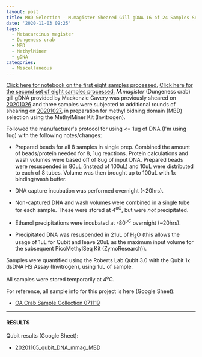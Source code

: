 ```yaml
---
layout: post
title: MBD Selection - M.magister Sheared Gill gDNA 16 of 24 Samples Set 3 of 3
date: '2020-11-03 09:25'
tags:
  - Metacarcinus magister
  - Dungeness crab
  - MBD
  - MethylMiner
  - gDNA
categories:
  - Miscellaneous
---
```

[Click here for notebook on the first eight samples processed.](https://robertslab.github.io/sams-notebook/2020/10/28/MBD-Selection-M.magister-Sheared-Gill-gDNA-8-of-24-Samples-Set-1-of-3.html) [Click here for the second set of eight samples processed.](https://robertslab.github.io/sams-notebook/2020/11/02/MBD-Selection-M.magister-Sheared-Gill-gDNA-8-of-24-Samples-Set-2-of-3.html)  _M.magister_ (Dungeness crab) gill gDNA provided by Mackenzie Gavery was previously sheared on [20201026](https://robertslab.github.io/sams-notebook/2020/10/26/DNA-Shearing-M.magister-gDNA-Shearing-All-Samples-and-Bioanalyzer.html) and three samples were subjected to additional rounds of shearing on [20201027](https://robertslab.github.io/sams-notebook/2020/10/27/DNA-Shearing-M.magister-gDNA-Additional-Shearing-CH05-01_21-CH07-11-and-Bioanalyzer.html), in preparation for methyl bidning domain (MBD) selection using the MethylMiner Kit (Invitrogen).

Followed the manufacturer's protocol for using \<= 1ug of DNA (I'm using 1ug) with the following notes/changes:

- Prepared beads for all 8 samples in single prep. Combined the amount of beads/protein needed for 8, 1ug reactions. Protein calculations and wash volumes were based off of 8ug of input DNA. Prepared beads were resuspended in 80uL (instead of 100uL) and 10uL were distributed to each of 8 tubes. Volume was then brought up to 100uL with 1x binding/wash buffer.

- DNA capture incubation was performed overnight (~20hrs).

- Non-captured DNA and wash volumes were combined in a single tube for each sample. These were stored at 4<sup>oC</sup>, but were _not_ precipitated.

- Ethanol precipitations were incubated at -80<sup>oC</sup> overnight (~20hrs).

- Precipitated DNA was resuspended in 21uL of H<sub>2</sub>O (this allows the usage of 1uL for Qubit and leave 20uL as the maximum input volume for the subsequent PicoMethylSeq Kit (ZymoResearch)).

Samples were quantified using the Roberts Lab Qubit 3.0 with the Qubit 1x dsDNA HS Assay (Invitrogen), using 1uL of sample.

All samples were stored temporarily at 4<sup>o</sup>C.

For reference, all sample info for this project is here (Google Sheet):

- [OA Crab Sample Collection 071119](https://docs.google.com/spreadsheets/d/1ym0XnYVts98tIUCn0kIaU6VuvqxzV7LoSx9RHwLdiIs/edit#gid=1430155532)


---

#### RESULTS


Qubit results (Google Sheet):

- [20201105_qubit_DNA_mmag_MBD](https://docs.google.com/spreadsheets/d/1WKUE_mKIHShlwEoM28MAqtvJVRLA1pLtejs_O00lW9g/edit?usp=sharing)

